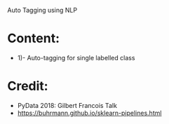 Auto Tagging using NLP

# Content:

- 1)- Auto-tagging for single labelled class

# Credit:

- PyData 2018: Gilbert Francois Talk
- https://buhrmann.github.io/sklearn-pipelines.html
